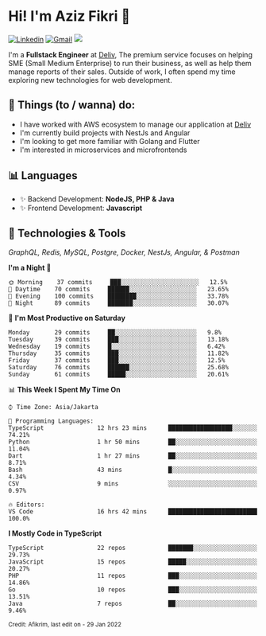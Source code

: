 <!-- Greetings -->
# Hi! I'm Aziz Fikri :bow:

<!-- Social Media -->
[![Linkedin](https://img.shields.io/badge/-afikrim-blue?style=flat&logo=Linkedin&logoColor=white)](https://www.linkedin.com/in/afikrim/)
[![Gmail](https://img.shields.io/badge/-afikrim10@gmail.com-c14438?style=flat&logo=Gmail&logoColor=white)](mailto:afikrim10@gmail.com)
![](https://komarev.com/ghpvc/?username=afikrim&label=Visitor&color=2bbc8a)

<!-- Introduction -->
I'm a **Fullstack Engineer** at [Deliv](https://kios.deliv.id), The premium service focuses on helping SME (Small Medium Enterprise) to run their business, as well as help them manage reports of their sales. Outside of work, I often spend my time exploring new technologies for web development.

## 📃 Things (to / wanna) do:
- I have worked with AWS ecosystem to manage our application at [Deliv](https://kios.deliv.id)
- I'm currently build projects with NestJs and Angular
- I'm looking to get more familiar with Golang and Flutter
- I'm interested in microservices and microfrontends

## 📊 Languages
- ✨ Backend Development: **NodeJS, PHP & Java**
- ✨ Frontend Development: **Javascript**

## 🔧 Technologies & Tools
*GraphQL, Redis, MySQL, Postgre, Docker, NestJs, Angular, & Postman*

<!--START_SECTION:waka-->
**I'm a Night 🦉** 

```text
🌞 Morning    37 commits     ███░░░░░░░░░░░░░░░░░░░░░░   12.5% 
🌆 Daytime    70 commits     ██████░░░░░░░░░░░░░░░░░░░   23.65% 
🌃 Evening    100 commits    ████████░░░░░░░░░░░░░░░░░   33.78% 
🌙 Night      89 commits     ███████░░░░░░░░░░░░░░░░░░   30.07%

```
📅 **I'm Most Productive on Saturday** 

```text
Monday       29 commits     ██░░░░░░░░░░░░░░░░░░░░░░░   9.8% 
Tuesday      39 commits     ███░░░░░░░░░░░░░░░░░░░░░░   13.18% 
Wednesday    19 commits     █░░░░░░░░░░░░░░░░░░░░░░░░   6.42% 
Thursday     35 commits     ███░░░░░░░░░░░░░░░░░░░░░░   11.82% 
Friday       37 commits     ███░░░░░░░░░░░░░░░░░░░░░░   12.5% 
Saturday     76 commits     ██████░░░░░░░░░░░░░░░░░░░   25.68% 
Sunday       61 commits     █████░░░░░░░░░░░░░░░░░░░░   20.61%

```


📊 **This Week I Spent My Time On** 

```text
⌚︎ Time Zone: Asia/Jakarta

💬 Programming Languages: 
TypeScript               12 hrs 23 mins      ██████████████████░░░░░░░   74.21% 
Python                   1 hr 50 mins        ██░░░░░░░░░░░░░░░░░░░░░░░   11.04% 
Dart                     1 hr 27 mins        ██░░░░░░░░░░░░░░░░░░░░░░░   8.71% 
Bash                     43 mins             █░░░░░░░░░░░░░░░░░░░░░░░░   4.34% 
CSV                      9 mins              ░░░░░░░░░░░░░░░░░░░░░░░░░   0.97%

🔥 Editors: 
VS Code                  16 hrs 42 mins      █████████████████████████   100.0%

```

**I Mostly Code in TypeScript** 

```text
TypeScript               22 repos            ███████░░░░░░░░░░░░░░░░░░   29.73% 
JavaScript               15 repos            █████░░░░░░░░░░░░░░░░░░░░   20.27% 
PHP                      11 repos            ███░░░░░░░░░░░░░░░░░░░░░░   14.86% 
Go                       10 repos            ███░░░░░░░░░░░░░░░░░░░░░░   13.51% 
Java                     7 repos             ██░░░░░░░░░░░░░░░░░░░░░░░   9.46%

```



<!--END_SECTION:waka-->

<sub>Credit: Afikrim, last edit on - 29 Jan 2022</sub>

